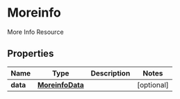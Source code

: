

# Moreinfo

More Info Resource

## Properties

| Name | Type | Description | Notes |
|------------ | ------------- | ------------- | -------------|
|**data** | [**MoreinfoData**](MoreinfoData.md) |  |  [optional] |



